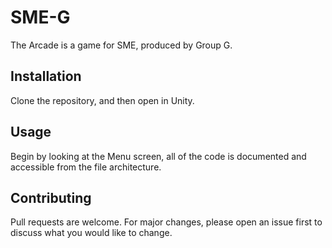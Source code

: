 # SME-G

The Arcade is a game for SME, produced by Group G. 

## Installation

Clone the repository, and then open in Unity. 

## Usage

Begin by looking at the Menu screen, all of the code is documented and accessible from the file architecture. 

## Contributing
Pull requests are welcome. For major changes, please open an issue first to discuss what you would like to change.
